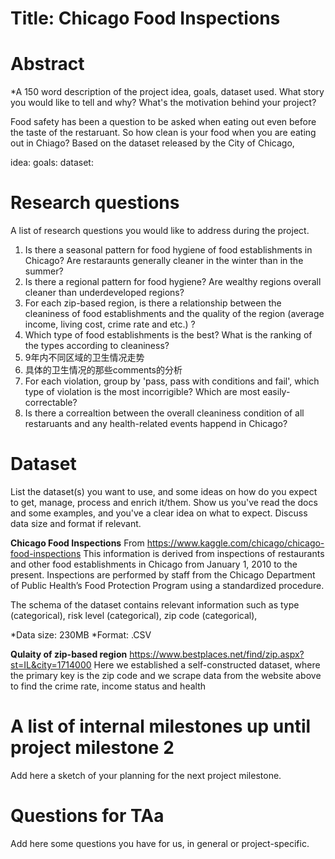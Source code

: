 # Title: Chicago Food Inspections

# Abstract
*A 150 word description of the project idea, goals, dataset used. What story you would like to tell and why? What's the motivation behind your project?

Food safety has been a question to be asked when eating out even before the taste of the restaruant. So how clean is your food when you are eating out in Chiago? Based on the dataset released by the City of Chicago, 


idea: 
goals: 
dataset: 

# Research questions
A list of research questions you would like to address during the project. 
1. Is there a seasonal pattern for food hygiene of food establishments in Chicago? Are restaraunts generally cleaner in the winter than in the summer?
2. Is there a regional pattern for food hygiene? Are wealthy regions overall cleaner than underdeveloped regions?
3. For each zip-based region, is there a relationship between the cleaniness of food establishments and the quality of the region (average income, living cost, crime rate and etc.) ?
4. Which type of food establishments is the best? What is the ranking of the types according to cleaniness?
5. 9年内不同区域的卫生情况走势
6. 具体的卫生情况的那些comments的分析
7. For each violation, group by 'pass, pass with conditions and fail', which type of violation is the most incorrigible? Which are most easily-correctable? 
8. Is there a correaltion between the overall cleaniness condition of all restaruants and any health-related events happend in Chicago?

# Dataset
List the dataset(s) you want to use, and some ideas on how do you expect to get, manage, process and enrich it/them. Show us you've read the docs and some examples, and you've a clear idea on what to expect. Discuss data size and format if relevant.

**Chicago Food Inspections**
From https://www.kaggle.com/chicago/chicago-food-inspections
This information is derived from inspections of restaurants and other food establishments in Chicago from January 1, 2010 to the present. Inspections are performed by staff from the Chicago Department of Public Health’s Food Protection Program using a standardized procedure. 

The schema of the dataset contains relevant information such as type (categorical), risk level (categorical), zip code (categorical), 

*Data size: 230MB
*Format: .CSV

**Qulaity of zip-based region**
https://www.bestplaces.net/find/zip.aspx?st=IL&city=1714000
Here we established a self-constructed dataset, where the primary key is the zip code and we scrape data from the website above to find the crime rate, income status and health 

# A list of internal milestones up until project milestone 2
Add here a sketch of your planning for the next project milestone.

# Questions for TAa
Add here some questions you have for us, in general or project-specific.
